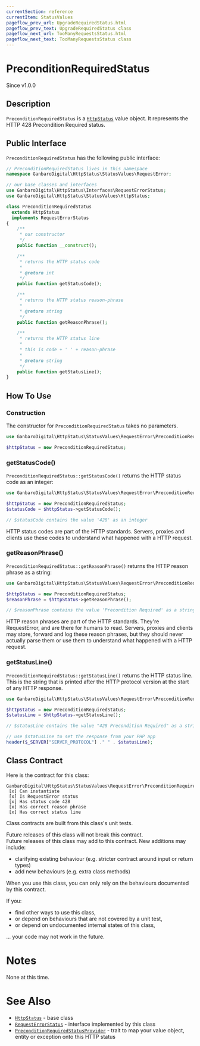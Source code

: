 ```yaml
---
currentSection: reference
currentItem: StatusValues
pageflow_prev_url: UpgradeRequiredStatus.html
pageflow_prev_text: UpgradeRequiredStatus class
pageflow_next_url: TooManyRequestsStatus.html
pageflow_next_text: TooManyRequestsStatus class
---
```


# PreconditionRequiredStatus

<div class="callout info">
Since v1.0.0
</div>

## Description

`PreconditionRequiredStatus` is a [`HttpStatus`](HttpStatus.html) value object. It represents the HTTP 428 Precondition Required status.

## Public Interface

`PreconditionRequiredStatus` has the following public interface:

```php
// PreconditionRequiredStatus lives in this namespace
namespace GanbaroDigital\HttpStatus\StatusValues\RequestError;

// our base classes and interfaces
use GanbaroDigital\HttpStatus\Interfaces\RequestErrorStatus;
use GanbaroDigital\HttpStatus\StatusValues\HttpStatus;

class PreconditionRequiredStatus
  extends HttpStatus
  implements RequestErrorStatus
{
    /**
     * our constructor
     */
    public function __construct();

    /**
     * returns the HTTP status code
     *
     * @return int
     */
    public function getStatusCode();

    /**
     * returns the HTTP status reason-phrase
     *
     * @return string
     */
    public function getReasonPhrase();

    /**
     * returns the HTTP status line
     *
     * this is code + ' ' + reason-phrase
     *
     * @return string
     */
    public function getStatusLine();
}
```

## How To Use

### Construction

The constructor for `PreconditionRequiredStatus` takes no parameters.

```php
use GanbaroDigital\HttpStatus\StatusValues\RequestError\PreconditionRequiredStatus;

$httpStatus = new PreconditionRequiredStatus;
```

### getStatusCode()

`PreconditionRequiredStatus::getStatusCode()` returns the HTTP status code as an integer:

```php
use GanbaroDigital\HttpStatus\StatusValues\RequestError\PreconditionRequiredStatus;

$httpStatus = new PreconditionRequiredStatus;
$statusCode = $httpStatus->getStatusCode();

// $statusCode contains the value '428' as an integer
```

HTTP status codes are part of the HTTP standards. Servers, proxies and clients use these codes to understand what happened with a HTTP request.

### getReasonPhrase()

`PreconditionRequiredStatus::getReasonPhrase()` returns the HTTP reason phrase as a string:

```php
use GanbaroDigital\HttpStatus\StatusValues\RequestError\PreconditionRequiredStatus;

$httpStatus = new PreconditionRequiredStatus;
$reasonPhrase = $httpStatus->getReasonPhrase();

// $reasonPhrase contains the value 'Precondition Required' as a string
```

HTTP reason phrases are part of the HTTP standards. They're RequestError, and are there for humans to read. Servers, proxies and clients may store, forward and log these reason phrases, but they should never actually parse them or use them to understand what happened with a HTTP request.

### getStatusLine()

`PreconditionRequiredStatus::getStatusLine()` returns the HTTP status line. This is the string that is printed after the HTTP protocol version at the start of any HTTP response.

```php
use GanbaroDigital\HttpStatus\StatusValues\RequestError\PreconditionRequiredStatus;

$httpStatus = new PreconditionRequiredStatus;
$statusLine = $httpStatus->getStatusLine();

// $statusLine contains the value "428 Precondition Required" as a string

// use $statusLine to set the response from your PHP app
header($_SERVER["SERVER_PROTOCOL"] ." " . $statusLine);
```

## Class Contract

Here is the contract for this class:

    GanbaroDigital\HttpStatus\StatusValues\RequestError\PreconditionRequiredStatus
     [x] Can instantiate
     [x] Is RequestError status
     [x] Has status code 428
     [x] Has correct reason phrase
     [x] Has correct status line

Class contracts are built from this class's unit tests.

<div class="callout success">
Future releases of this class will not break this contract.
</div>

<div class="callout info" markdown="1">
Future releases of this class may add to this contract. New additions may include:

* clarifying existing behaviour (e.g. stricter contract around input or return types)
* add new behaviours (e.g. extra class methods)
</div>

<div class="callout warning" markdown="1">
When you use this class, you can only rely on the behaviours documented by this contract.

If you:

* find other ways to use this class,
* or depend on behaviours that are not covered by a unit test,
* or depend on undocumented internal states of this class,

... your code may not work in the future.
</div>

# Notes

None at this time.

# See Also

* [`HttpStatus`](HttpStatus.html) - base class
* [`RequestErrorStatus`](RequestErrorStatus.html) - interface implemented by this class
* [`PreconditionRequiredStatusProvider`](../StatusProviders/PreconditionRequiredStatusProvider.html) - trait to map your value object, entity or exception onto this HTTP status
